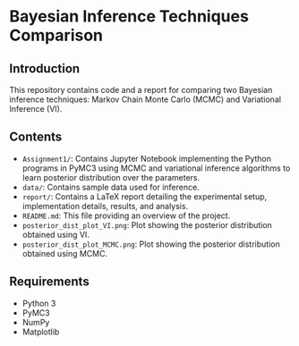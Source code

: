 # Bayesian Inference Techniques Comparison

## Introduction

This repository contains code and a report for comparing two Bayesian inference techniques: Markov Chain Monte Carlo (MCMC) and Variational Inference (VI). 

## Contents

- `Assignment1/`: Contains Jupyter Notebook implementing the Python programs in PyMC3 using MCMC and variational inference algorithms to learn posterior distribution over the parameters.
- `data/`: Contains sample data used for inference.
- `report/`: Contains a LaTeX report detailing the experimental setup, implementation details, results, and analysis.
- `README.md`: This file providing an overview of the project.
- `posterior_dist_plot_VI.png`: Plot showing the posterior distribution obtained using VI.
- `posterior_dist_plot_MCMC.png`: Plot showing the posterior distribution obtained using MCMC.

## Requirements

- Python 3
- PyMC3
- NumPy
- Matplotlib


